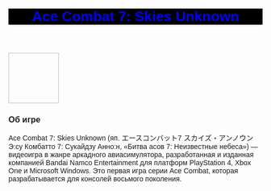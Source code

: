 <html>
  <body style="font-family:arial;">
  <header style="background-color:black; text-align:center; color:blue">
    <h1 style="color:blue">Ace Combat 7: Skies Unknown</h1>
    </header>
    <img src:"https://www.patrickkingart.com/wp-content/uploads/2020/12/ac7.jpg" height="100px" width="100px">
  <h3>Об игре</h3>
    <p>Ace Combat 7: Skies Unknown (яп. エースコンバット7 スカイズ・アンノウン Э:су Комбатто 7: Сукайдзу Анно:н, «Битва асов 7: Неизвестные небеса») — видеоигра в жанре аркадного авиасимулятора, разработанная и изданная компанией Bandai Namco Entertainment для платформ PlayStation 4, Xbox One и Microsoft Windows. Это первая игра серии Ace Combat, которая разрабатывается для консолей восьмого поколения.</p>
  <footer style="background-color:black">
    </footer>
  </body>
    </html>
